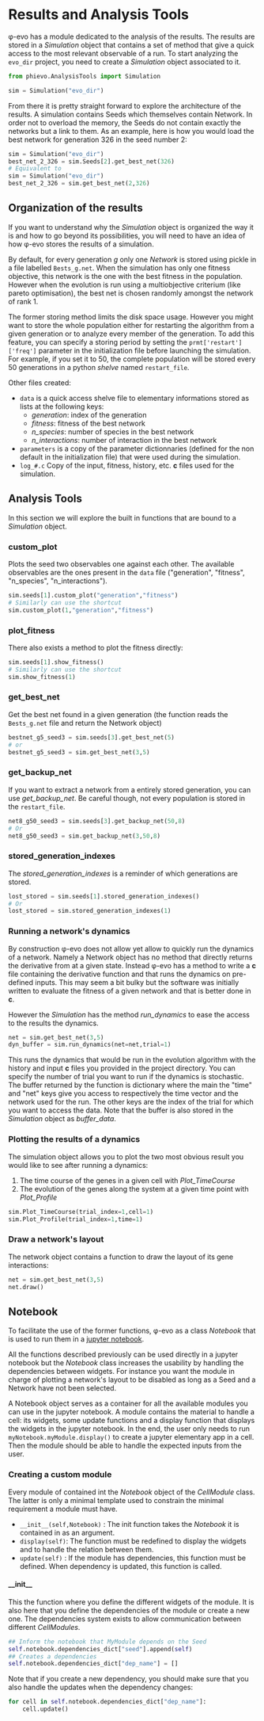 # Results and Analysis Tools

φ-evo has a module dedicated to the analysis of the results. The results are stored in a *Simulation* object that contains a set of method that give a quick access to the most relevant observable of a run. To start analyzing the `evo_dir` project, you need to create a *Simulation* object associated to it.

```python
from phievo.AnalysisTools import Simulation

sim = Simulation("evo_dir")
```

From there it is pretty straight forward to explore the architecture of the results. A simulation contains Seeds which themselves contain Network. In order not to overload the memory, the Seeds do not contain exactly the networks but a link to them. As an example, here is how you would load the best network for generation 326 in the seed number 2:

```python
sim = Simulation("evo_dir")
best_net_2_326 = sim.Seeds[2].get_best_net(326)
# Equivalent to
sim = Simulation("evo_dir")
best_net_2_326 = sim.get_best_net(2,326)
```

## Organization  of the results

If you want to understand why the *Simulation* object is organized the way it is and how to go beyond its possibilities, you will need to have an idea of how φ-evo stores the results of a simulation.

By default, for every generation *g* only one *Network* is stored using pickle in a file labelled `Bests_g.net`. When the simulation has only one fitness objective, this network is the one with the best fitness in the population. However when the evolution is run using a multiobjective criterium (like pareto optimisation), the best net is chosen randomly amongst the network of rank 1.

The former storing method limits the disk space usage. However you might want to store the whole population either for restarting the algorithm from a given generation or to analyze every member of the generation. To add this feature, you can specify a storing period by setting the `prmt['restart']['freq']` parameter in the initialization file before launching the simulation. For example, if you set it to 50, the complete population will be stored every 50 generations in a python *shelve* named `restart_file`.

Other files created:

 - `data` is a quick access shelve file to elementary informations stored as lists at the following keys:
    - *generation*: index of the generation
    - *fitness*: fitness of the best network
    - *n_species*: number of species in the best network
    - *n_interactions*: number of interaction in the best network
- `parameters` is a copy of the parameter dictionnaries (defined for the non default in the initialization file) that were used during the simulation.
- `log_#.c` Copy of the input, fitness, history, etc. **c** files used for the simulation.

## Analysis Tools

In this section we will explore the built in functions that are bound to a *Simulation* object.


### custom_plot

Plots the seed two observables one against each other. The available observables are the ones present in the `data` file ("generation", "fitness", "n_species", "n_interactions").

```python
sim.seeds[1].custom_plot("generation","fitness")
# Similarly can use the shortcut
sim.custom_plot(1,"generation","fitness")
```

### plot_fitness
There also exists a method to plot the fitness directly:

```python
sim.seeds[1].show_fitness()
# Similarly can use the shortcut
sim.show_fitness(1)
```
### get_best_net
Get the best net found in a given generation (the function reads the `Bests_g.net` file and return the Network object)

```python
bestnet_g5_seed3 = sim.seeds[3].get_best_net(5)
# or
bestnet_g5_seed3 = sim.get_best_net(3,5)
```

### get_backup_net

If you want to extract a network from a entirely stored generation, you can use *get_backup_net*. Be careful though, not every population is stored in the `restart_file`.
```python
net8_g50_seed3 = sim.seeds[3].get_backup_net(50,8)
# Or
net8_g50_seed3 = sim.get_backup_net(3,50,8)
```

### stored_generation_indexes
 The *stored_generation_indexes* is a reminder of which generations are stored.

```python
lost_stored = sim.seeds[1].stored_generation_indexes()
# Or
lost_stored = sim.stored_generation_indexes(1)
```

### Running a network's dynamics

By construction φ-evo does not allow yet allow to quickly run the dynamics of a network. Namely a Network object has no method that directly returns the derivative from at a given state. Instead φ-evo has a method to write a **c** file containing the derivative function and that runs the dynamics on pre-defined inputs. This may seem a bit bulky but the software was initially written to evaluate the fitness of a given network and that is better done in **c**.

However the *Simulation* has the method *run_dynamics* to ease the access to the results the dynamics.

```python
net = sim.get_best_net(3,5)
dyn_buffer = sim.run_dynamics(net=net,trial=1)
```

This runs the dynamics that would be run in the evolution algorithm with the history and input **c** files you provided in the project directory. You can specify the number of trial you want to run if the dynamics is stochastic. The buffer returned by the function is dictionary where the main the "time" and "net" keys give you access to respectively the time vector and the network used for the run. The other keys are the index of the trial for which you want to access the data. Note that the buffer  is also stored in the *Simulation* object as *buffer_data*.

### Plotting the results of a dynamics

The simulation object allows you  to plot the two most obvious result you would like to see after running a dynamics:

1) The time course of the genes in a given cell with *Plot_TimeCourse*
2) The evolution of the genes along the system at a given time point with *Plot_Profile*

```python
sim.Plot_TimeCourse(trial_index=1,cell=1)
sim.Plot_Profile(trial_index=1,time=1)
```

### Draw a network's layout
The network object contains a function to draw the layout of its gene interactions:
```python
net = sim.get_best_net(3,5)
net.draw()
```

## Notebook

To facilitate the use of the former functions, φ-evo as a class *Notebook* that is used to run them in a [jupyter notebook](https://jupyter.org).

All the functions described previously can be used directly in a jupyter notebook but the *Notebook* class increases the usability by handling the dependencies between widgets. For instance you want the module in charge of plotting a network's layout to be disabled as long as a Seed and a Network have not been selected.

A Notebook  object serves as a container for all the available modules you can use in the jupyter notebook. A module contains the material to handle a cell: its widgets, some update functions and a display function that displays the widgets in the jupyter notebook. In the end, the user  only needs to run `myNotebook.myModule.display()` to create a jupyter elementary app in a cell. Then the module should be able to handle the expected inputs from the user.

### Creating a custom module

Every module of contained int the *Notebook* object of the *CellModule*  class. The latter is only a minimal template used to constrain the minimal requirement a module must have.

- `__init__(self,Notebook)` : The init function takes the *Notebook* it is contained in as an argument.
- `display(self)`: The function must be redefined to display the widgets and to handle the relation between them.
- `update(self)` : If the module has dependencies, this function must be defined. When dependency is updated, this function is called.

#### \_\_init\_\_
This the function where you define the different widgets of the module. It is also here that you define the dependencies of the module or create a new one. The dependencies system exists to allow communication between different *CellModules*.

```python
## Inform the notebook that MyModule depends on the Seed
self.notebook.dependencies_dict["seed"].append(self)
## Creates a dependencies
self.notebook.dependencies_dict["dep_name"] = []
```  
Note that if you create a new dependency, you should make sure that you also handle the updates when the dependency changes:

```python
for cell in self.notebook.dependencies_dict["dep_name"]:
    cell.update()
```
